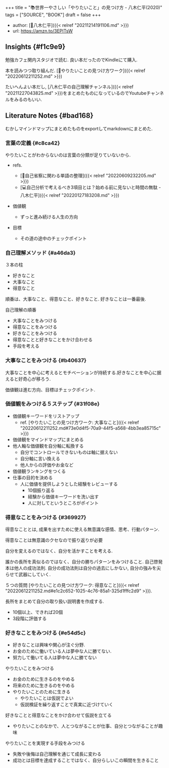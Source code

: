 +++
title = "📚世界一やさしい「やりたいこと」の見つけ方 - 八木仁平(2020)"
tags = ["SOURCE", "BOOK"]
draft = false
+++

-   author: [👨八木仁平]({{< relref "20211214191106.md" >}})
-   url: <https://amzn.to/3EPITsW>


## Insights {#f1c9e9}

勉強カフェ関内スタジオで読む. 良い本だったのでKindleにて購入.

本を読みつつ取り組んだ. [🦊やりたいことの見つけ方ワーク]({{< relref "20220612211252.md" >}})

たいへんよい本だし, [八木仁平の自己理解チャンネル]({{< relref "20211227043825.md" >}})をまとめたものになっているのでYoutubeチャンネルをみるのもいい.


## Literature Notes {#bad168}

むかしマインドマップにまとめたものをexportしてmarkdownにまとめた.


### 言葉の定義 {#c8ca42}

やりたいことがわからないのは言葉の分類が足りていないから.

-   refs.
    -   [📝自己省察に関わる単語の整理]({{< relref "20220609232205.md" >}})
    -   [💻自己分析で考えるべき3項目とは？始める前に見ないと時間の無駄 - 八木仁平]({{< relref "20220127183208.md" >}})

-   価値観
    -   ずっと進み続ける人生の方向
-   目標
    -   その道の途中のチェックポイント


### 自己理解メソッド {#a46da3}

３本の柱

-   好きなこと
-   大事なこと
-   得意なこと

順番は、大事なこと、得意なこと、好きなこと. 好きなことは一番最後.

自己理解の順番

-   大事なことをみつける
-   得意なことをみつける
-   好きなことをみつける
-   得意なことと好きなことをかけ合わせる
-   手段を考える


### 大事なことをみつける {#b40637}

大事なことを中心に考えるとモチベーションが持続する.好きなことを中心に据えると好奇心が移ろう.

価値観は進む方向、目標はチェックポイント.


### 価値観をみつける５ステップ {#31f08e}

-   価値観キーワードをリストアップ
    -   ref. [やりたいことの見つけ方ワーク: 大事なこと]({{< relref "20220612211252.md#73e0d4f5-70a9-44f5-a568-4bb3ea85715c" >}})
-   価値観をマインドマップにまとめる
-   他人軸な価値観を自分軸に転換する
    -   自分でコントロールできないものは軸に据えない
    -   自分軸に言い換える
    -   他人からの評価やお金など
-   価値観ランキングをつくる
-   仕事の目的を決める
    -   人に価値を提供しようとした経験をレビューする
        -   10個振り返る
        -   経験から価値キーワードを洗い出す
        -   人に対してというところがポイント


### 得意なことをみつける {#369927}

得意なこととは, 成果を出すために使える無意識な感情、思考、行動パターン.

得意なことは無意識のクセなので振り返りが必要

自分を変えるのではなく、自分を活かすことを考える.

誰かの長所を真似るのではなく、自分の勝ちパターンをみつけること. 自己啓発本は他人の成功法則. 自分の成功法則は自分の過去にしかない, 自分の強みを尖らせて武器にしていく.

５つの質問 [やりたいことの見つけ方ワーク: 得意なこと]({{< relref "20220612211252.md#e1c2c652-1025-4c76-85a1-325d1fffc2d9" >}}).

長所をまとめて自分の取り扱い説明書を作成する.

-   10個以上、できれば20個
-   3段階に評価する


### 好きなことをみつける {#e54d5c}

-   好きなことは興味や関心が注ぐ分野.
-   お金のために働いている人は夢中な人に勝てない.
-   努力して働いてる人は夢中な人に勝てない

やりたいことをみつける

-   お金のために生きるのをやめる
-   将来のために生きるのをやめる
-   やりたいことのために生きる
    -   やりたいことは仮説でよい
    -   仮説検証を繰り返すことで真実に近づけていく

好きなことと得意なことをかけ合わせて仮説を立てる

-   やりたいことのなかで、人とつながることが仕事、自分とつながることが趣味

やりたいことを実現する手段をみつける

-   失敗や後悔は自己理解を通じて成長に変わる
-   成功とは目標を達成することではなく、自分らしいこの瞬間を生きること
